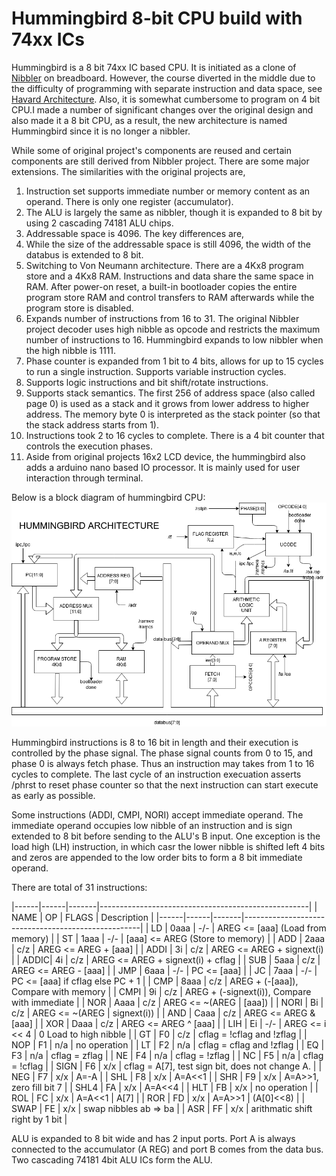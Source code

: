 # Hummingbird 8-bit CPU build with 74xx ICs

Hummingbird is a 8 bit 74xx IC based CPU. It is initiated as a clone of
[Nibbler](https://www.bigmessowires.com/nibbler/) on breadboard.
However, the course diverted in the middle due to the difficulty of programming
with separate instruction and data space, see [Havard Architecture](http://www.differencebetween.net/technology/difference-between-von-neumann-and-harvard-architecture/). Also, it is somewhat cumbersome to program on 4 bit CPU.I made a number of significant changes over the original
design and also made it a 8 bit CPU, as a result, the new architecture is named Hummingbird since it is no longer a nibbler.

While some of original project's components are reused and certain components are still derived from Nibbler project.
There are some major extensions. The similarities with the original projects are,
1. Instruction set supports immediate number or memory content as an operand. There is only one register (accumulator).
2. The ALU is largely the same as nibbler, though it is expanded to 8 bit by using 2 cascading 74181 ALU chips.
3. Addressable space is 4096.
The key differences are,
1. While the size of the addressable space is still 4096, the width of the databus is extended to 8 bit.
2. Switching to Von Neumann architecture. There are a 4Kx8 program store and a 4Kx8 RAM.
   Instructions and data share the same space in RAM. After power-on reset, a built-in bootloader copies the entire
   program store RAM and control transfers to RAM afterwards while the program store is disabled.
3. Expands number of instructions from 16 to 31. The original Nibbler project decoder uses high nibble
   as opcode and restricts the maximum number of instructions to 16. Hummingbird expands to low nibbler when the high nibble
   is 1111.
4. Phase counter is expanded from 1 bit to 4 bits, allows for up to 15 cycles
   to run a single instruction. Supports variable instruction cycles.
5. Supports logic instructions and bit shift/rotate instructions.
6. Supports stack semantics. The first 256 of address space (also called page 0) is used as a stack and it grows from lower address to higher address.
   The memory byte 0 is interpreted as the stack pointer (so that the stack address starts from 1).
7. Instructions took 2 to 16 cycles to complete. There is a 4 bit counter that controls the execution phases.
8. Aside from original projects 16x2 LCD device, the hummingbird also adds a arduino nano based IO processor. It is mainly used for
   user interaction through terminal.

Below is a block diagram of hummingbird CPU: ![Architecture](/doc/Hummingbird.png)

Hummingbird instructions is 8 to 16 bit in length and their execution is
controlled by the phase signal. The phase signal counts from 0 to 15, and
phase 0 is always fetch phase. Thus an
instruction may takes from 1 to 16 cycles to complete. The last cycle of
an instruction execuation asserts /phrst to reset phase counter so that the next
instruction can start execute as early as possible.

Some instructions (ADDI, CMPI, NORI) accept immediate operand. The immediate
operand occupies low nibble of an instruction and is sign extended to 8 bit
before sending to the ALU's B input. One exception is the load high (LH) instruction, 
in which casr the
lower nibble is shifted left 4 bits and zeros are appended to the low order
bits to form a 8 bit immediate operand.

There are total of 31 instructions:

|------|------|-------|----------------------------------------------------|
| NAME | OP   | FLAGS | Description                                        |
|------|------|-------|----------------------------------------------------|
| LD   | 0aaa |  -/-  | AREG  <= [aaa] (Load from memory)                  |
| ST   | 1aaa |  -/-  | [aaa] <= AREG  (Store to memory)                   |
| ADD  | 2aaa |  c/z  | AREG  <= AREG + [aaa]                              |
| ADDI | 3i   |  c/z  | AREG  <= AREG + signext(i)                         |
| ADDIC| 4i   |  c/z  | AREG  <= AREG + signext(i) + cflag                 |
| SUB  | 5aaa |  c/z  | AREG  <= AREG - [aaa]                              |
| JMP  | 6aaa |  -/-  | PC    <= [aaa]                                     |
| JC   | 7aaa |  -/-  | PC    <= [aaa] if cflag else PC + 1                |
| CMP  | 8aaa |  c/z  | AREG + (-[aaa]), Compare with memory               |
| CMPI | 9i   |  c/z  | AREG + (-signext(i)), Compare with immediate       |
| NOR  | Aaaa |  c/z  | AREG  <= ~(AREG | [aaa])                           |
| NORI | Bi   |  c/z  | AREG  <= ~(AREG | signext(i))                      |
| AND  | Caaa |  c/z  | AREG  <= AREG & [aaa]                              |
| XOR  | Daaa |  c/z  | AREG  <= AREG ^ [aaa]                              |
| LIH  | Ei   |  -/-  | AREG  <= i << 4 | 0 Load to high nibble            |
| GT   | F0   |  c/z  | cflag = !cflag and !zflag                          |
| NOP  | F1   |  n/a  | no operation                                       |
| LT   | F2   |  n/a  | cflag = cflag and !zflag                           |
| EQ   | F3   |  n/a  | cflag = zflag                                      |
| NE   | F4   |  n/a  | cflag = !zflag                                     |
| NC   | F5   |  n/a  | cflag = !cflag                                     |
| SIGN | F6   |  x/x  | cflag = A[7], test sign bit, does not change A.    |
| NEG  | F7   |  x/x  | A=-A                                               |
| SHL  | F8   |  x/x  | A=A<<1                                             |
| SHR  | F9   |  x/x  | A=A>>1, zero fill bit 7                            |
| SHL4 | FA   |  x/x  | A=A<<4                                             |
| HLT  | FB   |  x/x  | no operation                                       |
| ROL  | FC   |  x/x  | A=A<<1 | A[7]                                      |
| ROR  | FD   |  x/x  | A=A>>1 | (A[0]<<8)                                 |
| SWAP | FE   |  x/x  | swap nibbles ab => ba                              |
| ASR  | FF   |  x/x  | arithmatic shift right by 1 bit                    |

ALU is expanded to 8 bit wide and has 2 input ports. Port A is always
connected to the accumulator (A REG) and port B comes from the data bus.
Two cascading 74181 4bit ALU ICs form the ALU.
